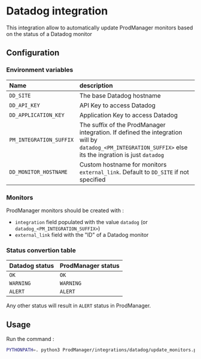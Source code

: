 # Datadog integration

This integration allow to automatically update ProdManager monitors based on the status of a Datadog monitor

## Configuration

### Environment variables

| Name | description |
|:-----|:------------|
| `DD_SITE`               | The base Datadog hostname |
| `DD_API_KEY`            | API Key to access Datadog |
| `DD_APPLICATION_KEY`    | Application Key to access Datadog |
| `PM_INTEGRATION_SUFFIX` | The suffix of the ProdManager integration. If defined the integration will by `datadog_<PM_INTEGRATION_SUFFIX>` else its the ingration is just `datadog` |
| `DD_MONITOR_HOSTNAME`   | Custom hostname for monitors `external_link`. Default to `DD_SITE` if not specified |

### Monitors

ProdManager monitors should be created with :
- `integration` field populated with the value `datadog` (or `datadog_<PM_INTEGRATION_SUFFIX>`)
- `external_link` field with the "ID" of a Datadog monitor

### Status convertion table

| Datadog status | ProdManager status |
|:---------------|:-------------------|
| `OK`      | `OK` |
| `WARNING` | `WARNING` |
| `ALERT`   | `ALERT` |

Any other status will result in `ALERT` status in ProdManager.

## Usage

Run the command : 

```bash
PYTHONPATH=. python3 ProdManager/integrations/datadog/update_monitors.py
```